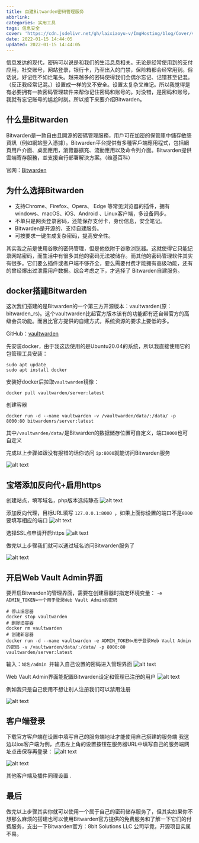 ```yaml
---
title: 自建Bitwarden密码管理服务
abbrlink: 
categories: 实用工具
tags: 信息安全
cover: 'https://cdn.jsdelivr.net/gh/laixiaoyu-v/ImgHosting/blog/Cover/vaultwarden.jpg'
date: 2022-01-15 14:44:05
updated: 2022-01-15 14:44:05
---
```


信息发达的现代，密码可以说是和我们的生活息息相关。无论是经常使用到的支付应用，社交账号，网站登录，银行卡，乃至出入的门禁，保险箱都会经常用到。俗话说，好记性不如烂笔头。越来越多的密码使得我们会偶尔忘记、记错甚至记混。（反正我经常记混。）设置成一样的又不安全。设置太复杂又难记。所以我觉得是有必要拥有一款密码管理软件来帮你记住密码和账号的。对没错，是密码和账号，我就有忘记账号的尴尬时刻。所以接下来要介绍Bitwarden。

## 什么是Bitwarden
Bitwarden是一款自由且開源的密碼管理服務，用戶可在加密的保管庫中儲存敏感資訊（例如網站登入憑據）。Bitwarden平台提供有多種客戶端應用程式，包括網頁用戶介面、桌面應用，瀏覽器擴充、流動應用以及命令列介面。Bitwarden提供雲端寄存服務，並支援自行部署解決方案。（维基百科）

官网：[Bitwarden](https://bitwarden.com/)


## 为什么选择Bitwarden
- 支持Chrome、Firefox、Opera、 Edge 等常见浏览器的插件，拥有 windows、macOS、iOS、Android 、Linux客户端，多设备同步。
- 不单只是网页登录密码，还能保存支付卡，身份信息，安全笔记。
-  Bitwarden是开源的，支持自建服务。
-  可按要求一键生成复杂密码，提高安全性。

其实我之前是使用谷歌的密码管理，但是他依附于谷歌浏览器。这就使得它只能记录网站密码，而生活中有很多其他的密码无法被储存。而其他的密码管理软件其实有很多。它们要么插件或者户端不够齐全，要么需要付费才能拥有高级功能，还有的曾经爆出过泄露用户数据。综合考虑之下，才选择了 Bitwarden自建服务。

## docker搭建Bitwarden
这次我们搭建的是Bitwarden的一个第三方开源版本：vaultwarden(原：bitwarden_rs)。这个vaultwarden比起官方版本该有的功能都有还自带官方的高级会员功能。而且比官方提供的自建方式，系统资源的要求上要低的多。

GitHub：[vaultwarden](https://github.com/dani-garcia/vaultwarden)


先安装docker，由于我这边使用的是Ubuntu20.04的系统，所以我直接使用它的包管理工具安装：
```
sudo apt update
sudo apt install docker
``` 

安装好docker后拉取`vaultwarden`镜像：
```
docker pull vaultwarden/server:latest
```

创建容器
```
docker run -d --name vaultwarden -v /vaultwarden/data/:/data/ -p 8000:80 bitwardenrs/server:latest
````
其中`/vaultwarden/data/`是Bitwarden的数据储存位置可自定义，端口`8000`也可自定义

完成以上步骤如跟没有报错的话你访问 ` ip:8000 `就能访问Bitwarden服务

![alt text](https://od.likexy.tk/ImgHosting/Bitwarden/端口登录.png "")

## 宝塔添加反向代+启用https
创建站点，填写域名，php版本选纯静态
![alt text](https://od.likexy.tk/ImgHosting/Bitwarden/创建网站.png "")

添加反向代理，目标URL填写 `127.0.0.1:8000 `，如果上面你设置的端口不是`8000`要填写相应的端口
![alt text](https://od.likexy.tk/ImgHosting/Bitwarden/反向代理.png "")

选择SSL点申请开启https
![alt text](https://od.likexy.tk/ImgHosting/Bitwarden/开启https.png "")


做完以上步骤我们就可以通过域名访问Bitwarden服务了

![alt text](https://od.likexy.tk/ImgHosting/Bitwarden/域名访问.png "")


## 开启Web Vault Admin界面
要开启Bitwarden的管理界面，需要在创建容器时指定环境变量： `-e ADMIN_TOKEN=一个用于登录Web Vault Admin的密码`
```
# 停止旧容器
docker stop vaultwarden
# 删除旧容器
docker rm vaultwarden
# 创建新容器
docker run -d --name vaultwarden -e ADMIN_TOKEN=用于登录Web Vault Admin的密码 -v /vaultwarden/data/:/data/ -p 8000:80 vaultwarden/server:latest
```

输入：`域名/admin `并输入自己设置的密码进入管理界面
![alt text](https://od.likexy.tk/ImgHosting/Bitwarden/管理界面.png "")

Web Vault Admin界面能配置Bitwarden设定和管理已注册的用户
![alt text](https://od.likexy.tk/ImgHosting/Bitwarden/管理界面2.png "")

例如我只是自己使用不想让别人注册我们可以禁用注册

![alt text](https://od.likexy.tk/ImgHosting/Bitwarden/禁用注册.png "")


## 客户端登录
下载官方客户端在设置中填写自己的服务端地址才能使用自己搭建的服务端
我这边以ios客户端为例，点击左上角的设置按钮在服务器URL中填写自己的服务端网址点击保存再登录：
![alt text](https://od.likexy.tk/ImgHosting/Bitwarden/登录.jpg "")

![alt text](https://od.likexy.tk/ImgHosting/Bitwarden/登录2.jpg "")



其他客户端及插件同理设置
.
## 最后
做完以上步骤其实你就可以使用一个属于自己的密码储存服务了，但其实如果你不想那么麻烦的搭建也可以使用Bitwarden官方提供的免费服务和了解一下它们的付费服务，支出一下Bitwarden官方：8bit Solutions LLC 公司毕竟，开源项目实属不易。






